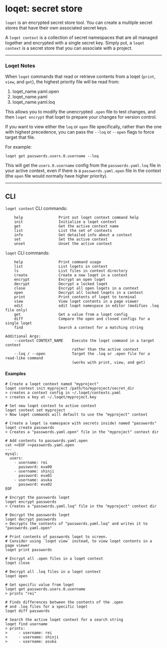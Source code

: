 # loqet: secret store
`loqet` is an encrypted secret store tool. You can create a multiple secret stores that have their own associated secret keys.

A `loqet context` is a collection of secret namespaces that are all managed together and encrypted with a single secret key. Simply put, a `loqet context` is a secret store that you can associate with a project.

---

### Loqet Notes
When `loqet` commands that read or retrieve contents from a loqet (`print`, `view`, and `get`), the highest priority file will be read from:
1. loqet_name.yaml.open
2. loqet_name.yaml
3. loqet_name.yaml.loq 

This allows you to modify the unencrypted `.open` file to test changes, and then `loqet encrypt` that loqet to prepare your changes for version control.

If you want to view either the `loq` or `open` file specifically, rather than the one with highest precedence, you can pass the `--loq` or `--open` flags to force target that file.

For example:
```shell
loqet get passwords.users.0.username --loq
```
This will get the `users.0.username` config from the `passwords.yaml.loq` file in your active context, even if there is a `passwords.yaml.open` file in the context (the `open` file would normally have higher priority).

---

## CLI
`loqet context` CLI commands:
```shell
    help                Print out loqet context command help
    init                Initialize a loqet context
    get                 Get the active context name
    list                List the set of contexts
    info                Get detailed info about a context
    set                 Set the active context
    unset               Unset the active context
```

`loqet` CLI commands:
```shell
    help                Print command usage
    list                List loqets in context
    ls                  List files in context directory
    create              Create a new loqet in a context
    encrypt             Encrypt an open loqet
    decrypt             Decrypt a locked loqet
    close               Encrypt all open loqets in a context
    open                Decrypt all locked loqets in a context
    print               Print contents of loqet to terminal
    view                View loqet contents in a page viewer
    edit                edit loqet namespace in editor (modifies .loq file only)
    get                 Get a value from a loqet config
    diff                Compare the open and closed configs for a single loqet
    find                Search a context for a matching string
    
Additional Args:
    --context CONTEXT_NAME    Execute the loqet command in a target context
                              rather than the active context
    --loq / --open            Target the .loq or .open file for a read-like command 
                              (works with print, view, and get)
```

#### Examples
```shell
# Create a loqet context named "myproject"
loqet context init myproject /path/to/myproject/secret_dir
> creates a context config in ~/.loqet/contexts.yaml
> creates a key at ~/.loqet/myproject.key

# Set new loqet context to active context
loqet context set myproject
> Now loqet commands will default to use the "myproject" context

# Create a loqet (a namespace with secrets inside) named "passwords"
loqet create passwords
> Creates a "passwords.yaml.open" file in the "myproject" context dir

# Add contents to passwords.yaml.open
cat <<EOF >>passwords.yaml.open
---
mysql:
  users:
    - username: rei
      password: eva00
    - username: shinji
      password: eva01
    - username: asuka
      password: eva02
EOF

# Encrypt the passwords loqet
loqet encrypt passwords
> Creates a "passwords.yaml.loq" file in the "myproject" context dir

# Decrypt the passwords loqet
loqet decrypt passwords
> Decrypts the contents of "passwords.yaml.loq" and writes it to "passwords.yaml.open"

# Print contents of passwords loqet to screen.
# Consider using `loqet view` instead, to view loqet contents in a page viewer
loqet print passwords

# Encrypt all .open files in a loqet context
loqet close

# Decrypt all .loq files in a loqet context
loqet open

# Get specific value from loqet
loqet get passwords.users.0.username
> prints "rei"

# Finds differences between the contents of the .open
# and .loq files for a specific loqet
loqet diff passwords

# Search the active loqet context for a search string
loqet find username
> prints:
>     - username: rei
>     - username: shinji
>     - username: asuka
```
